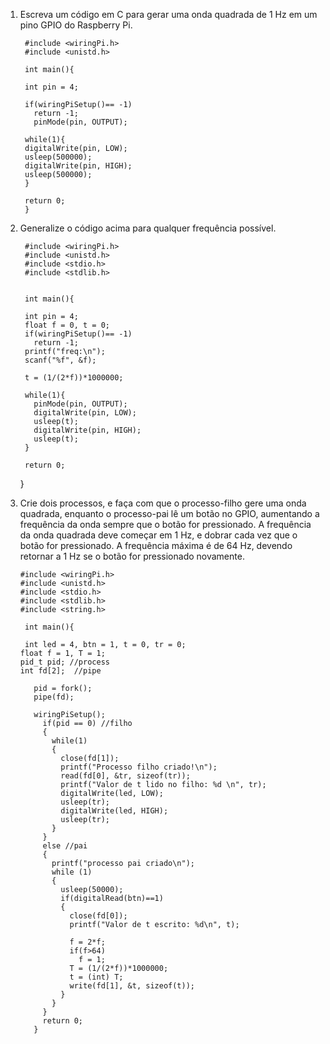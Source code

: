 1. Escreva um código em C para gerar uma onda quadrada de 1 Hz em um pino GPIO do Raspberry Pi.

        #include <wiringPi.h>
        #include <unistd.h>

        int main(){

        int pin = 4;

        if(wiringPiSetup()== -1)
          return -1;
          pinMode(pin, OUTPUT);

        while(1){
        digitalWrite(pin, LOW);
        usleep(500000);
        digitalWrite(pin, HIGH);
        usleep(500000);
        }

        return 0;
        }

2. Generalize o código acima para qualquer frequência possível.

        #include <wiringPi.h>
        #include <unistd.h>
        #include <stdio.h>
        #include <stdlib.h>


        int main(){
	
        int pin = 4;	
        float f = 0, t = 0;
        if(wiringPiSetup()== -1)
          return -1;
        printf("freq:\n");
        scanf("%f", &f);

        t = (1/(2*f))*1000000;

        while(1){
          pinMode(pin, OUTPUT);
          digitalWrite(pin, LOW);
          usleep(t);
          digitalWrite(pin, HIGH);
          usleep(t);
        }

        return 0;
      }



3. Crie dois processos, e faça com que o processo-filho gere uma onda quadrada, enquanto o processo-pai lê um botão no GPIO, aumentando a frequência da onda sempre que o botão for pressionado. A frequência da onda quadrada deve começar em 1 Hz, e dobrar cada vez que o botão for pressionado. A frequência máxima é de 64 Hz, devendo retornar a 1 Hz se o botão for pressionado novamente.


       #include <wiringPi.h>
       #include <unistd.h>
       #include <stdio.h>
       #include <stdlib.h>
       #include <string.h>

        int main(){
	
        int led = 4, btn = 1, t = 0, tr = 0;
       float f = 1, T = 1;
       pid_t pid; //process
       int fd[2];  //pipe

          pid = fork(); 
          pipe(fd); 

          wiringPiSetup();
            if(pid == 0) //filho
            { 
              while(1)
              {
                close(fd[1]); 
                printf("Processo filho criado!\n");
                read(fd[0], &tr, sizeof(tr)); 
                printf("Valor de t lido no filho: %d \n", tr);
                digitalWrite(led, LOW);
                usleep(tr);
                digitalWrite(led, HIGH);
                usleep(tr);
              }
            }
            else //pai
            {
              printf("processo pai criado\n");
              while (1)
              {
                usleep(50000);
                if(digitalRead(btn)==1)
                {
                  close(fd[0]); 
                  printf("Valor de t escrito: %d\n", t);

                  f = 2*f;
                  if(f>64)
                    f = 1;
                  T = (1/(2*f))*1000000;
                  t = (int) T;
                  write(fd[1], &t, sizeof(t)); 
                }
              }
            }
            return 0;
          }










